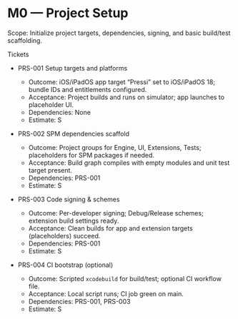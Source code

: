 # M0 — Project Setup

Scope: Initialize project targets, dependencies, signing, and basic build/test scaffolding.

Tickets
- PRS-001 Setup targets and platforms
  - Outcome: iOS/iPadOS app target “Pressi” set to iOS/iPadOS 18; bundle IDs and entitlements configured.
  - Acceptance: Project builds and runs on simulator; app launches to placeholder UI.
  - Dependencies: None
  - Estimate: S

- PRS-002 SPM dependencies scaffold
  - Outcome: Project groups for Engine, UI, Extensions, Tests; placeholders for SPM packages if needed.
  - Acceptance: Build graph compiles with empty modules and unit test target present.
  - Dependencies: PRS-001
  - Estimate: S

- PRS-003 Code signing & schemes
  - Outcome: Per-developer signing; Debug/Release schemes; extension build settings ready.
  - Acceptance: Clean builds for app and extension targets (placeholders) succeed.
  - Dependencies: PRS-001
  - Estimate: S

- PRS-004 CI bootstrap (optional)
  - Outcome: Scripted `xcodebuild` for build/test; optional CI workflow file.
  - Acceptance: Local script runs; CI job green on main.
  - Dependencies: PRS-001, PRS-003
  - Estimate: S
